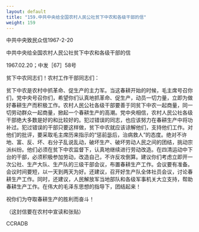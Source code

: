 ```yaml
---
layout: default
title: "159.中共中央给全国农村人民公社贫下中农和各级干部的信"
weight: 159
---
```


中共中央致民众信1967-2-20

中共中央给全国农村人民公社贫下中农和各级干部的信

1967.02.20；中发［67］58号

贫下中农同志们！农村工作干部同志们：

贫下中农是农村中抓革命、促生产的主力军。当这春耕开始的时候，毛主席号召你们，党中央号召你们，希望你们认真地抓革命、促生产，动员一切力量，立即为做好春耕生产而积极工作。农村人民公社各级干部要善于同贫下中农一起商量，同一切劳动群众一起商量，掀起一个春耕生产的高潮。党中央相信，农村人民公社各级干部绝大多数是好的和比较好的。犯过错误的同志，也应该努力在春耕生产中将功补过。犯过错误的干部只要这样做，贫下中农就应该谅解他们，支持他们工作。对他们的批评，要采取毛主席历来指示的“惩前毖后，治病救人”的态度。绝对不许地、富、反、坏、右分子乱说乱动，破坏生产、破坏劳动人民之间的团结，挑动宗派纠纷。他们必须在贫下中农监督下，认真地继续进行劳动改造。在四清运动中下台的干部，必须积极参加劳动，改造自己，不许反攻倒算。建议你们考虑立即开一次公社、生产大队、生产队的三级干部会议，布置春耕生产工作。会议要有准备。会议时间要短，以一天到两天为好。还建议，召开好生产队全体社员会议，讨论春耕生产工作。同时，还建议，人民解放军当地部队和各级军事机关大立支持，帮助春耕生产工作。在伟大的毛泽东思想的指导下，团结起来！

祝你们为夺取春耕生产的胜利而奋斗！

（这封信要在农村中宣读和张贴）

CCRADB

